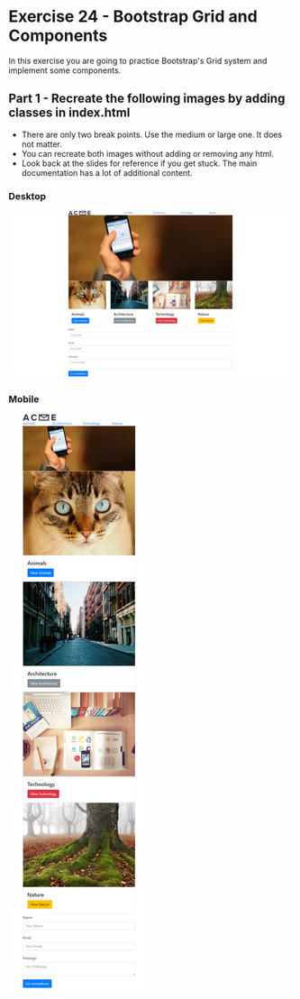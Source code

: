 # Exercise 24 - Bootstrap Grid and Components

In this exercise you are going to practice Bootstrap's Grid system and implement some components.

## Part 1 - Recreate the following images by adding classes in index.html

- There are only two break points.  Use the medium or large one. It does not matter.
- You can recreate both images without adding or removing any html.
- Look back at the slides for reference if you get stuck.  The main documentation has a lot of additional content.

### Desktop
![desktop.png](desktop.png)

### Mobile 
![mobile.png](mobile.png)